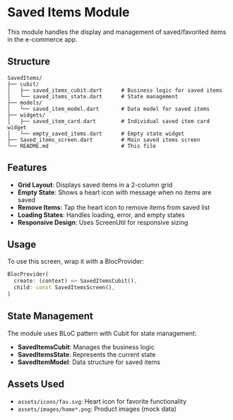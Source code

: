 # Saved Items Module

This module handles the display and management of saved/favorited items in the e-commerce app.

## Structure

```
SavedItems/
├── cubit/
│   ├── saved_items_cubit.dart      # Business logic for saved items
│   └── saved_items_state.dart      # State management
├── models/
│   └── saved_item_model.dart       # Data model for saved items
├── widgets/
│   ├── saved_item_card.dart        # Individual saved item card widget
│   └── empty_saved_items.dart      # Empty state widget
├── Saved_items_screen.dart         # Main saved items screen
└── README.md                       # This file
```

## Features

- **Grid Layout**: Displays saved items in a 2-column grid
- **Empty State**: Shows a heart icon with message when no items are saved
- **Remove Items**: Tap the heart icon to remove items from saved list
- **Loading States**: Handles loading, error, and empty states
- **Responsive Design**: Uses ScreenUtil for responsive sizing

## Usage

To use this screen, wrap it with a BlocProvider:

```dart
BlocProvider(
  create: (context) => SavedItemsCubit(),
  child: const SavedItemsScreen(),
)
```

## State Management

The module uses BLoC pattern with Cubit for state management:

- **SavedItemsCubit**: Manages the business logic
- **SavedItemsState**: Represents the current state
- **SavedItemModel**: Data structure for saved items

## Assets Used

- `assets/icons/fav.svg`: Heart icon for favorite functionality
- `assets/images/home*.png`: Product images (mock data) 